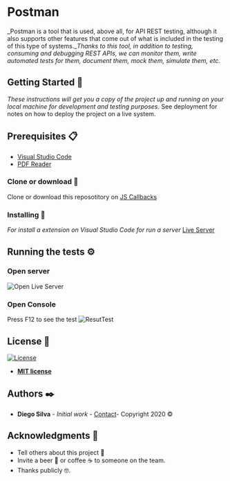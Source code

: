 # Postman
_Postman is a tool that is used, above all, for API REST testing, although it also supports other features that come out of what is included in the testing of this type of systems.__Thanks to this tool, in addition to testing, consuming and debugging REST APIs, we can monitor them, write automated tests for them, document them, mock them, simulate them, etc._
## Getting Started 🚀
_These instructions will get you a copy of the project up and running on your local machine for development and testing purposes._
See deployment for notes on how to deploy the project on a live system.
## Prerequisites 📋
* [Visual Studio Code](https://code.visualstudio.com/download) 
* [PDF Reader](https://acrobat.adobe.com/es/es/acrobat/pdf-reader.html)
### Clone or download :nut_and_bolt:
Clone or download this reposotitory on 
[JS Callbacks](https://github.com/diegosilva91/Javascript-Callbacks)
### Installing  🔧
_For install a extension on Visual Studio Code for run a server_
[Live Server](https://marketplace.visualstudio.com/items?itemName=ritwickdey.LiveServer)
## Running the tests ⚙️
### Open server
![Open Live Server](https://raw.githubusercontent.com/ritwickdey/vscode-live-server/master/images/Screenshot/vscode-live-server-animated-demo.gif)
### Open Console
Press F12 to see the test
![ResutTest](https://github.com/diegosilva91/Javascript-Callbacks/blob/master/test.png)
## License 📄
[![License](http://img.shields.io/:license-mit-blue.svg?style=flat-square)](http://badges.mit-license.org)

- **[MIT license](http://opensource.org/licenses/mit-license.php)**

## Authors  ✒️
* **Diego Silva** - *Initial work* - [Contact](https://www.linkedin.com/in/diego-silva-r/)- Copyright 2020 © 
## Acknowledgments 🎁
* Tell others about this project 📢
* Invite a beer 🍺 or coffee ☕ to someone on the team.
* Thanks publicly 🤓.
